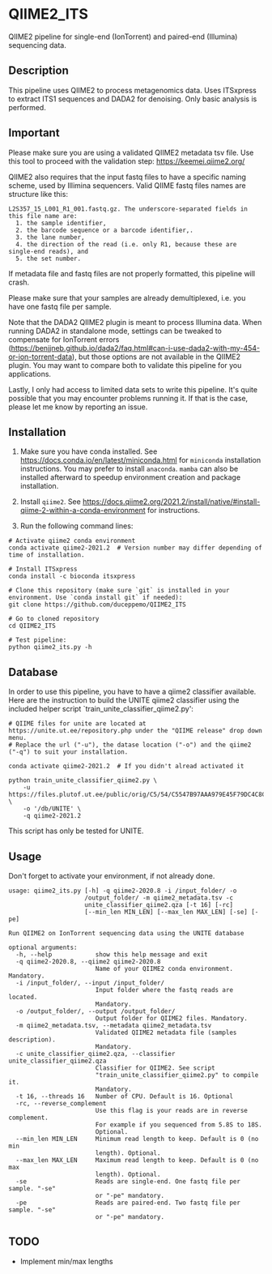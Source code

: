 # QIIME2_ITS
QIIME2 pipeline for single-end (IonTorrent) and paired-end (Illumina) sequencing data.

## Description
This pipeline uses QIIME2 to process metagenomics data. Uses ITSxpress to extract ITS1 sequences and DADA2 for denoising. Only basic analysis is performed.

## Important
Please make sure you are using a validated QIIME2 metadata tsv file. Use this tool to proceed with the validation step:
https://keemei.qiime2.org/

QIIME2 also requires that the input fastq files to have a specific naming scheme, used by Illimina sequencers. Valid QIIME fastq files names are structure like this:
```
L2S357_15_L001_R1_001.fastq.gz. The underscore-separated fields in this file name are:
  1. the sample identifier,
  2. the barcode sequence or a barcode identifier,.
  3. the lane number,
  4. the direction of the read (i.e. only R1, because these are single-end reads), and
  5. the set number.
```
If metadata file and fastq files are not properly formatted, this pipeline will crash.

Please make sure that your samples are already demultiplexed, i.e. you have one fastq file per sample.

Note that the DADA2 QIIME2 plugin is meant to process Illumina data. When running DADA2 in standalone mode, settings can be tweaked to compensate for IonTorrent errors (https://benjjneb.github.io/dada2/faq.html#can-i-use-dada2-with-my-454-or-ion-torrent-data), but those options are not available in the QIIME2 plugin. You may want to compare both to validate this pipeline for you applications.

Lastly, I only had access to limited data sets to write this pipeline. It's quite possible that you may encounter problems running it. If that is the case, please let me know by reporting an issue.
## Installation

1. Make sure you have conda installed. See https://docs.conda.io/en/latest/miniconda.html for `miniconda` installation instructions. You may prefer to install `anaconda`. `mamba` can also be installed afterward to speedup environment creation and package installation.

2. Install `qiime2`. See https://docs.qiime2.org/2021.2/install/native/#install-qiime-2-within-a-conda-environment for instructions.
3. Run the following command lines:
```
# Activate qiime2 conda environment
conda activate qiime2-2021.2  # Version number may differ depending of time of installation.

# Install ITSxpress
conda install -c bioconda itsxpress

# Clone this repository (make sure `git` is installed in your environment. Use `conda install git` if needed):
git clone https://github.com/duceppemo/QIIME2_ITS

# Go to cloned repository
cd QIIME2_ITS

# Test pipeline:
python qiime2_its.py -h
```
## Database
In order to use this pipeline, you have to have a qiime2 classifier available. Here are the instruction to build the UNITE qiime2 classifier using the included helper script `train_unite_classifier_qiime2.py':
```
# QIIME files for unite are located at https://unite.ut.ee/repository.php under the "QIIME release" drop down menu.
# Replace the url ("-u"), the datase location ("-o") and the qiime2 ("-q") to suit your installation.

conda activate qiime2-2021.2  # If you didn't alread activated it

python train_unite_classifier_qiime2.py \
    -u https://files.plutof.ut.ee/public/orig/C5/54/C5547B97AAA979E45F79DC4C8C4B12113389343D7588716B5AD330F8BDB300C9.tgz \
    -o '/db/UNITE' \
    -q qiime2-2021.2
```
This script has only be tested for UNITE.
## Usage
Don't forget to activate your environment, if not already done.
```
usage: qiime2_its.py [-h] -q qiime2-2020.8 -i /input_folder/ -o
                     /output_folder/ -m qiime2_metadata.tsv -c
                     unite_classifier_qiime2.qza [-t 16] [-rc]
                     [--min_len MIN_LEN] [--max_len MAX_LEN] [-se] [-pe]

Run QIIME2 on IonTorrent sequencing data using the UNITE database

optional arguments:
  -h, --help            show this help message and exit
  -q qiime2-2020.8, --qiime2 qiime2-2020.8
                        Name of your QIIME2 conda environment. Mandatory.
  -i /input_folder/, --input /input_folder/
                        Input folder where the fastq reads are located.
                        Mandatory.
  -o /output_folder/, --output /output_folder/
                        Output folder for QIIME2 files. Mandatory.
  -m qiime2_metadata.tsv, --metadata qiime2_metadata.tsv
                        Validated QIIME2 metadata file (samples description).
                        Mandatory.
  -c unite_classifier_qiime2.qza, --classifier unite_classifier_qiime2.qza
                        Classifier for QIIME2. See script
                        "train_unite_classifier_qiime2.py" to compile it.
                        Mandatory.
  -t 16, --threads 16   Number of CPU. Default is 16. Optional
  -rc, --reverse_complement
                        Use this flag is your reads are in reverse complement.
                        For example if you sequenced from 5.8S to 18S.
                        Optional.
  --min_len MIN_LEN     Minimum read length to keep. Default is 0 (no min
                        length). Optional.
  --max_len MAX_LEN     Maximum read length to keep. Default is 0 (no max
                        length). Optional.
  -se                   Reads are single-end. One fastq file per sample. "-se"
                        or "-pe" mandatory.
  -pe                   Reads are paired-end. Two fastq file per sample. "-se"
                        or "-pe" mandatory.
```
## TODO
- Implement min/max lengths
